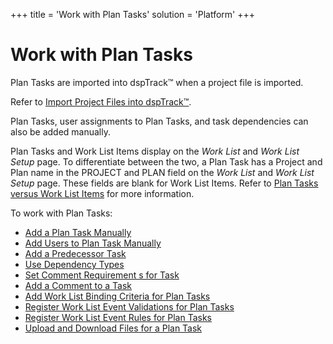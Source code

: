 +++
title = 'Work with Plan Tasks'
solution = 'Platform'
+++

# Work with Plan Tasks

Plan Tasks are imported into dspTrack™ when a project file is imported.

Refer to [Import Project Files into
dspTrack™](Import_Project_Files_into_dspTrack).

Plan Tasks, user assignments to Plan Tasks, and task dependencies can
also be added manually.

Plan Tasks and Work List Items display on the
<span style="font-style: italic;">Work List</span> and
<span style="font-style: italic;">Work List Setup</span> page. To
differentiate between the two, a Plan Task has a Project and Plan name
in the PROJECT and PLAN field on the
<span style="font-style: italic;">Work List</span> and
<span style="font-style: italic;">Work List Setup</span> page. These
fields are blank for Work List Items. Refer to [Plan Tasks versus Work
List Items](../Page_Desc/Plan_Tasks_Versus_Work_List_Items) for more
information.

To work with Plan Tasks:

  - [Add a Plan Task Manually](Add_a_Plan_Task_Manually)
  - [Add Users to Plan Task
    Manually](Add_Users_to_Plan_Tasks_Manually)
  - [Add a Predecessor Task](Add_a_Predecessor_Task)
  - [Use Dependency Types](Use_Dependency_Types)
  - [Set Comment Requirement s for
    Task](Set_Comment_Requirements_for_Tasks)
  - [Add a Comment to a Task](Add_a_Comment_to_a_Task)
  - [Add Work List Binding Criteria for Plan
    Tasks](AddWrkLisBindingCriteriaItem)
  - [Register Work List Event Validations for Plan
    Tasks](Register_WorkList_Event_Validations_Plan_Task)
  - [Register Work List Event Rules for Plan
    Tasks](Register_Work_List_Event_Rules_for_a_Plan_Task)
  - [Upload and Download Files for a Plan
    Task](Upload_and_Download_Files_for_a_Plan_Task)
